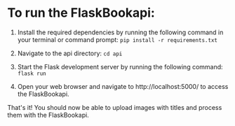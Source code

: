 # To run the FlaskBookapi:

1. Install the required dependencies by running the following command in your terminal or command prompt: 
```pip install -r requirements.txt```

2. Navigate to the api directory:
```cd api```

3. Start the Flask development server by running the following command:
```flask run```

4. Open your web browser and navigate to http://localhost:5000/ to access the FlaskBookapi.

That's it! You should now be able to upload images with titles and process them with the FlaskBookapi.

